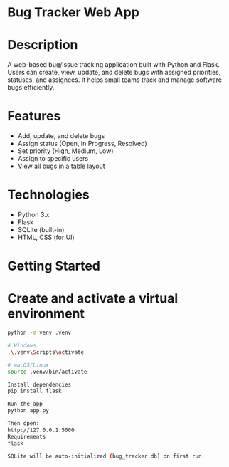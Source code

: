 # Bug Tracker Web App

# Description
A web-based bug/issue tracking application built with Python and Flask. Users can create, view, update, and delete bugs with assigned priorities, statuses, and assignees. It helps small teams track and manage software bugs efficiently.

# Features
- Add, update, and delete bugs
- Assign status (Open, In Progress, Resolved)
- Set priority (High, Medium, Low)
- Assign to specific users
- View all bugs in a table layout

# Technologies
- Python 3.x
- Flask
- SQLite (built-in)
- HTML, CSS (for UI)

# Getting Started

# Create and activate a virtual environment
```bash
python -m venv .venv

# Windows
.\.venv\Scripts\activate

# macOS/Linux
source .venv/bin/activate

Install dependencies
pip install flask

Run the app
python app.py

Then open:
http://127.0.0.1:5000
Requirements
flask

SQLite will be auto-initialized (bug_tracker.db) on first run.
